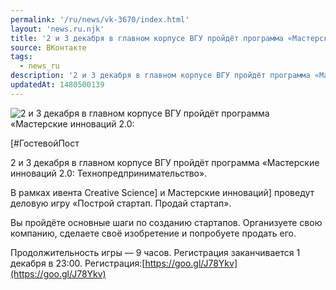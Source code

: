 ```yaml
---
permalink: '/ru/news/vk-3670/index.html'
layout: 'news.ru.njk'
title: '2 и 3 декабря в главном корпусе ВГУ пройдёт программа «Мастерские инноваций 2.0: Технопредпринимательство»'
source: ВКонтакте
tags:
  - news_ru
description: '2 и 3 декабря в главном корпусе ВГУ пройдёт программа «Мастерские инноваций 2.0: Технопредпринимательство»'
updatedAt: 1480500139
---
```

![2 и 3 декабря в главном корпусе ВГУ пройдёт программа «Мастерские инноваций 2.0:](https://sun9-71.userapi.com/c636330/v636330501/56503/7LdSpZldPg4.jpg)

[#ГостевойПост

2 и 3 декабря в главном корпусе ВГУ пройдёт программа «Мастерские инноваций 2.0: Технопредпринимательство».

В рамках ивента Creative Science] и Мастерские инноваций] проведут деловую игру «Построй стартап. Продай стартап».

Вы пройдёте основные шаги по созданию стартапов. Организуете свою компанию, сделаете своё изобретение и попробуете продать его.

Продолжительность игры — 9 часов. Регистрация заканчивается 1 декабря в 23:00.
Регистрация:[https://goo.gl/J78Ykv](https://goo.gl/J78Ykv)

